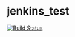 # jenkins_test
[![Build Status](http://localhost:9090/buildStatus/icon?job=parameterized-pipeline-challenge)](http://localhost:9090/job/parameterized-pipeline-challenge/)
